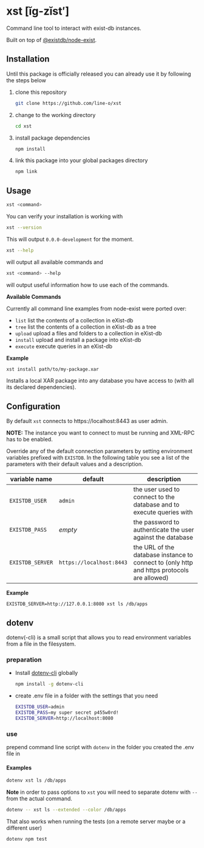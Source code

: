 # xst [ĭg-zĭst′]

Command line tool to interact with exist-db instances.

Built on top of [@existdb/node-exist](https://www.npmjs.com/package/@existdb/node-exist).

## Installation

Until this package is officially released you can already use
it by following the steps below

1. clone this repository
    ```bash
    git clone https://github.com/line-o/xst
    ```

2. change to the working directory
    ```bash
    cd xst
    ```

3. install package dependencies
    ```bash
    npm install
    ```

4. link this package into your global packages directory
    ```bash
    npm link
    ```

## Usage

```bash
xst <command>
```

You can verify your installation is working with

```bash
xst --version
```

This will output `0.0.0-development` for the moment.

```bash
xst --help
```

will output all available commands and 

```bash
xst <command> --help
```

will output useful information how to use each of the commands.

**Available Commands**

Currently all command line examples from node-exist were ported over:

- `list` list the contents of a collection in eXist-db
- `tree` list the contents of a collection in eXist-db as a tree
- `upload` upload a files and folders to a collection in eXist-db
- `install` upload and install a package into eXist-db
- `execute` execute queries in an eXist-db

**Example**

```bash
xst install path/to/my-package.xar
```

Installs a local XAR package into any database you have access to (with all its declared dependencies).

## Configuration

By default `xst` connects to https://localhost:8443 as user admin. 

**NOTE:** The instance you want to connect to must be running and XML-RPC has to be enabled.

Override any of the default connection parameters by setting environment 
variables prefixed with `EXISTDB`. In the following table you see a list of the 
parameters with their default values and a description.

| variable name | default | description
|----|----|----
| `EXISTDB_USER` | `admin` | the user used to connect to the database and to execute queries with
| `EXISTDB_PASS` | _empty_ | the password to authenticate the user against the database
| `EXISTDB_SERVER` | `https://localhost:8443` | the URL of the database instance to connect to (only http and https protocols are allowed)

**Example**

```
EXISTDB_SERVER=http://127.0.0.1:8080 xst ls /db/apps
```

## dotenv

dotenv(-cli) is a small script that allows you to read environment variables from a file in the filesystem.

### preparation

- Install [dotenv-cli](https://www.npmjs.com/package/dotenv-cli) globally
    ```bash
    npm install -g dotenv-cli
    ```

- create .env file in a folder with the settings that you need
    ```bash
    EXISTDB_USER=admin
    EXISTDB_PASS=my super secret p455w0rd!
    EXISTDB_SERVER=http://localhost:8080
    ```

### use

prepend command line script with `dotenv` in the folder you created the .env file in

#### Examples

```bash
dotenv xst ls /db/apps
```

**Note** in order to pass options to `xst` you will need to separate dotenv with `--` from the
actual command.

```bash
dotenv -- xst ls --extended --color /db/apps
```

That also works when running the tests (on a remote server maybe or a different user)

```bash
dotenv npm test
```

#
